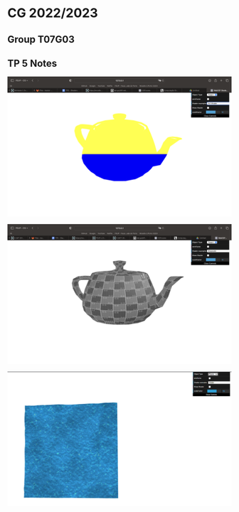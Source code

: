 # CG 2022/2023

## Group T07G03

## TP 5 Notes

![Screenshot 1](screenshots/CG-t07-g03-tp5-1.png)

![Screenshot 2](screenshots/CG-t07-g03-tp5-2.png)

![Screenshot 3](screenshots/CG-t07-g03-tp5-3.png)

